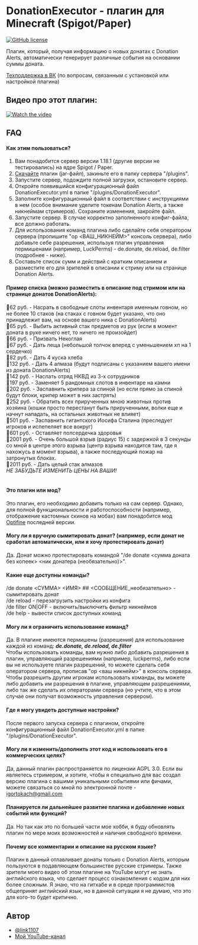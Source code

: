 
# DonationExecutor - плагин для Minecraft (Spigot/Paper)
[![GitHub license](https://img.shields.io/github/license/link1107/DonationExecutor)](https://github.com/link1107/DonationExecutor)

Плагин, который, получая информацию о новых донатах с Donation Alerts, автоматически генерирует различные события на основании суммы доната.

[Техподдержка в ВК](https://vk.com/donationexecutor) (по вопросам, связанным с установкой или настройкой плагина)

## Видео про этот плагин:
[![Watch the video](https://img.youtube.com/vi/48jP4qCb0pM/maxresdefault.jpg)](https://youtu.be/48jP4qCb0pM)

## FAQ

#### Как этим пользоваться?

1. Вам понадобится сервер версии 1.18.1 (другие версии не тестировались) на ядре Spigot / Paper.
2. [Скачайте](https://github.com/link1107/DonationExecutor/releases) плагин (jar-файл), закиньте его в папку сервера "/plugins".
3. Запустите сервер, подождите полной загрузки, остановите сервер.
4. Откройте появившийся конфигурационный файл DonationExecutor.yml в папке "/plugins/DonationExecutor".
5. Заполните конфигурационный файл в соответствии с инструкциями в нем (особое внимание уделите токенам Donation Alerts, а также никнеймам стримеров). Сохраните изменения, закройте файл.
6. Запустите сервер. В случае корректно заполненного конфиг-файла, все должно работать.
7. Для использования команд плагина либо сделайте себя оператором сервера (пропишите "op <ВАШ_НИКНЕЙМ>" консоль сервера), либо добавьте себе разрешения, используя плагин управления пермишенами (например, LuckPerms) - de.donate, de.reload, de.filter (подробнее - ниже).
8. Составьте список сумм и действий с кратким описанием и разместите его для зрителей в описании к стриму или на странице Donation Alerts.

#### Пример списка (можно разместить в описание под стримом или на странице донатов DonationAlerts):
🔴62 руб. - Насрать в свободные слоты инвентаря именным говном, но не более 10 стаков (на стаках с говном будет указано, что оно принадлежит вам, на основе вашего ника с DonationAlerts)
<br>🔴65 руб. - Выбить активный стак предметов из рук (если в момент доната в руке ничего нет, то ничего не произойдет)
<br>🔴66 руб. - Призвать Некоглая
<br>🔴67 руб. - Дать леща (небольшой толчок вперед с уменьшением хп на 1 сердечко)
<br>🔴82 руб. - Дать 4 куска хлеба
<br>🔴132 руб. - Дать 4 алмаза (будут подписаны с указанием вашего имени из доната DonationAlerts)
<br>🔴142 руб. - Наслать отряд НКВД из 3-х сотрудников
<br>🔴197 руб. - Заменяет 5 рандомных слотов в инвентаре на камни
<br>🔴202 руб. - Заспавнить крипера за спиной (но если прямо за спиной будут блоки, крипер может в них застрять)
<br>🔴252 руб. - Обратить всех прирученных мною животных против хозяина (кошки просто перестанут быть прирученными, волки еще и начнут нападать, на остальных животных не влияет)
<br>🔴501 руб. - Заспавнить гигантского Иосифа Сталина (преследует игроков и испепеляет все вокруг)
<br>🔴601 руб. - Оставляет полсердечка здоровья
<br>🔴2001 руб. - Очень большой взрыв (радиус 15) с задержкой в 3 секунды со мной в центре этого взрыва (центр взрыва находится там, где я нахожусь в момент взрыва), а также последующий пожар на затронутых блоках.
<br>🔴2011 руб. - Дать целый стак алмазов<br>
<i>НЕ ЗАБУДЬТЕ ИЗМЕНИТЬ ЦЕНЫ НА ВАШИ!</i>
<br><br>

#### Это плагин или мод?
Это плагин, его необходимо добавить только на сам сервер. Однако, для полной функциональности и работоспособности (например, отображение кастомных скинов на мобах) вам понадобится мод [Optifine](https://optifine.net/downloads) последней версии.

#### Могу ли я вручную сымитировать донат? (например, если донат не сработал автоматически, или я хочу протестировать донат)
Да. Донат можно протестировать командой "/de donate <сумма доната без копеек> <ник донатера (необязательно)>".

#### Какие еще доступны команды?
/de donate <СУММА> <ИМЯ> ## <СООБЩЕНИЕ_необязательно> - сымитировать донат<br>
/de reload - перезагрузить настройки из конфига<br>
/de filter ON|OFF - включить/выключить фильтр никнеймов<br>
/de help - вывести список доступных команд

#### Могу ли я ограничить использование команд?
Да. В плагине имеются пермишены (разрешения) для использование каждой из команд: **_de.donate, de.reload, de.filter<br>_**
Чтобы использовать команды, вам нужно либо добавить разрешения в плагин, управляющий разрешениями (например, luckperms), либо
если вы не используете плагин разрешений, то можете сделать себя оператором сервера, прописав "op <ваш никнейм>" в консоль сервера.
Чтобы разрешить другим игрокам использовать команды, вы можете либо добавить им разрешения в плагине, управляющем разрешениями, 
либо так же сделать их операторами сервера (но учтите, что в этом случае они получат возможность управления сервером).



#### Где я могу увидеть доступные настройки?
После первого запуска сервера с плагином, откройте конфигурационный файл DonationExecutor.yml в папке "/plugins/DonationExecutor".

#### Могу ли я изменить/дополнить этот код и использовать его в коммерческих целях?
Да, данный плагин распространяется по лицензии AGPL 3.0. Если вы являетесь стримером, и хотите, чтобы я специально для вас создал версию плагина с вашими уникальными событиями или фичами, можете связаться со мной по электронной почте - igortokach@gmail.com

#### Планируется ли дальнейшее развитие плагина и добавление новых событий или функций?
Да. Но так как это по большей части мое хобби, я буду обновлять плагин по мере моих возможностей и наличия свободного времени.

#### Почему все комментарии и описание на русском языке?
Плагин в данный отлавливает донаты только с Donation Alerts, которым пользуются в подавляющем большинстве русские стримеры. Также зрители моего видео об этом плагине на YouTube могут не знать английского языка, что сделает процесс ознакомления с кодом для них более сложным.
Я знаю, что на гитхабе и в среде программистов общепринят английский язык, но в данной ситуации я не думаю, что это для кого-то будет критично.

## Автор
- [@link1107](https://www.github.com/link1107)
- [Мой YouTube-канал](https://youtube.com/c/ИгорьЛинк)

